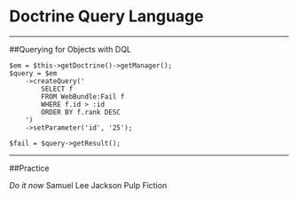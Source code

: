 Doctrine Query Language
=======================

---

##Querying for Objects with DQL

    $em = $this->getDoctrine()->getManager();
    $query = $em
        ->createQuery('
            SELECT f
            FROM WebBundle:Fail f
            WHERE f.id > :id
            ORDER BY f.rank DESC
        ')
        ->setParameter('id', '25');

    $fail = $query->getResult();

---

##Practice

*Do it now* Samuel Lee Jackson Pulp Fiction
